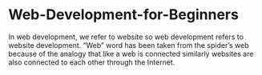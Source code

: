 # Web-Development-for-Beginners
In web development, we refer to website so web development refers to website development. “Web” word has been taken from the spider’s web because of the analogy that like a web is connected similarly websites are also connected to each other through the Internet.
